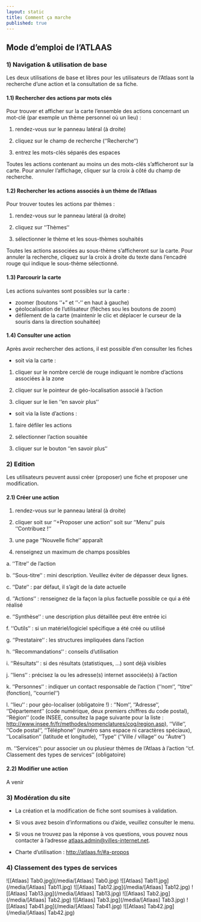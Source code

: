 ```yaml
---
layout: static
title: Comment ça marche
published: true
---
```


## Mode d’emploi de l’ATLAAS

### 1)	Navigation & utilisation de base

Les deux utilisations de base et libres pour les utilisateurs de l’Atlaas sont la recherche d’une action et la consultation de sa fiche.

#### 1.1)	Rechercher des actions par mots clés

Pour trouver et afficher sur la carte l’ensemble des actions concernant un mot-clé (par exemple un thème personnel où un lieu) :

1)	rendez-vous sur le panneau latéral (à droite)

2)	cliquez sur le champ de recherche (‘‘Recherche‘‘)

3)	entrez les mots-clés séparés des espaces

Toutes les actions contenant au moins un des mots-clés s’afficheront sur la carte. 
Pour annuler l’affichage, cliquer sur la croix à côté du champ de recherche.

#### 1.2)	Rechercher les actions associés à un thème de l’Atlaas

Pour trouver toutes les actions par thèmes :

1)	rendez-vous sur le panneau latéral (à droite)

2)	cliquez sur ‘‘Thèmes‘‘

3)	sélectionner le thème et les sous-thèmes souhaités

Toutes les actions associées au sous-thème s’afficheront sur la carte. 
Pour annuler la recherche, cliquez sur la croix à droite du texte dans l‘encadré rouge qui indique le sous-thème sélectionné.

#### 1.3)	Parcourir la carte

Les actions suivantes sont possibles sur la carte :
-	zoomer (boutons ‘‘+“ et ‘‘-‘‘ en haut à gauche)
-	géolocalisation de l’utilisateur (flèches sou les boutons de zoom)
-	défilement de la carte (maintenir le clic et déplacer le curseur de la souris dans la direction souhaitée)

#### 1.4)	Consulter une action

Après avoir rechercher des actions, il est possible d‘en consulter les fiches

-	soit via la carte :

1)	cliquer sur le nombre cerclé de rouge indiquant le nombre d’actions associées à la zone

2)	cliquer sur le pointeur de géo-localisation associé à l’action

3)	cliquer sur le lien ‘‘en savoir plus‘‘

-	soit via la liste d’actions :

1)	faire défiler les actions

2)	sélectionner l’action souaitée 

3)	cliquer sur le bouton ‘‘en savoir plus‘‘

### 2)	Edition

Les utilisateurs peuvent aussi créer (proposer) une fiche et proposer une modification.

#### 2.1) Créer une action

1)	rendez-vous sur le panneau latéral (à droite)

2)	cliquer soit sur ‘‘+Proposer une action‘‘ soit sur ‘‘Menu‘‘ puis ‘‘Contribuez !‘‘

3)	une page ‘‘Nouvelle fiche‘‘ apparaît

4)	renseignez un maximum de champs possibles 

a.	‘‘Titre‘‘ de l’action

b.	‘‘Sous-titre‘‘ : mini description. Veuillez éviter de dépasser deux lignes.

c.	‘‘Date‘‘ : par défaut, il s’agit de la date actuelle

d.	‘‘Actions‘‘ : renseignez de la façon la plus factuelle possible ce qui a été réalisé

e.	‘‘Synthèse‘‘ : une description plus détaillée peut être entrée ici

f.	‘‘Outils‘‘ : si un matériel/logiciel spécifique a été créé ou utilisé

g.	‘‘Prestataire‘‘ : les structures impliquées dans l’action

h.	‘‘Recommandations‘‘ : conseils d’utilisation

i.	‘‘Résultats‘‘ : si des résultats (statistiques, …) sont déjà visibles

j.	‘‘liens‘‘ : précisez la ou les adresse(s) internet associée(s) à l’action

k.	‘‘Personnes‘‘ : indiquer un contact responsable de l’action (‘‘nom‘‘, ‘‘titre‘‘ (fonction), ‘‘courriel‘‘)

l.	‘‘lieu‘‘ : pour géo-localiser (obligatoire !) : ‘‘Nom‘‘, ‘‘Adresse‘‘, ‘‘Département‘‘ (code numérique, deux premiers chiffres du code postal), ‘‘Région‘‘ (code INSEE, consultez la page suivante pour la liste : http://www.insee.fr/fr/methodes/nomenclatures/cog/region.asp), ‘‘Ville‘‘, ‘‘Code postal‘‘, ‘‘Téléphone‘‘ (numéro sans espace ni caractères spéciaux), ‘‘Localisation‘‘ (latitude et longitude), ‘‘Type‘‘ (‘‘Ville / village‘‘ ou ‘‘Autre‘‘)

m.	‘‘Services‘‘: pour associer un ou plusieur thèmes de l’Atlaas à l’action ‘‘cf. Classement des types de services‘‘ (obligatoire)

#### 2.2) Modifier une action

A venir

### 3)	Modération du site

-	La création et la modification de fiche sont soumises à validation.

-	Si vous avez besoin d’informations ou d’aide, veuillez consulter le menu. 

-	Si vous ne trouvez pas la réponse à vos questions, vous pouvez nous contacter à l’adresse atlaas.admin@villes-internet.net.

-	Charte d’utilisation : http://atlaas.fr/#a-propos

### 4)	Classement des types de services

![[Atlaas] Tab0.jpg](/media/[Atlaas] Tab0.jpg)
![[Atlaas] Tab11.jpg](/media/[Atlaas] Tab11.jpg)
![[Atlaas] Tab12.jpg](/media/[Atlaas] Tab12.jpg)
![[Atlaas] Tab13.jpg](/media/[Atlaas] Tab13.jpg)
![[Atlaas] Tab2.jpg](/media/[Atlaas] Tab2.jpg)
![[Atlaas] Tab3.jpg](/media/[Atlaas] Tab3.jpg)
![[Atlaas] Tab41.jpg](/media/[Atlaas] Tab41.jpg)
![[Atlaas] Tab42.jpg](/media/[Atlaas] Tab42.jpg)


